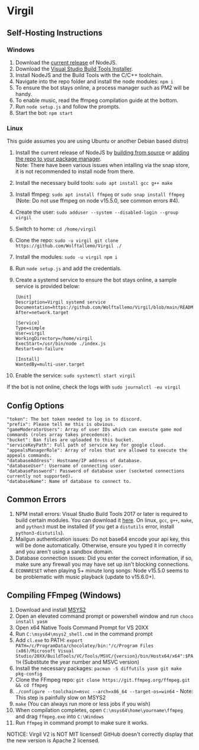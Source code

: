 # Virgil

## Self-Hosting Instructions

### Windows

1. Download the <a href="https://nodejs.org/en/download/current/">current release</a> of NodeJS.
2. Download the <a href="https://visualstudio.microsoft.com/thank-you-downloading-visual-studio/?sku=BuildTools&rel=16">Visual Studio Build Tools Installer</a>.
3. Install NodeJS and the Build Tools with the C/C++ toolchain.
4. Navigate into the repo folder and install the node modules: `npm i`
5. To ensure the bot stays online, a process manager such as PM2 will be handy.
6. To enable music, read the ffmpeg compilation guide at the bottom.
7. Run `node setup.js` and follow the prompts.
8. Start the bot: `npm start`

### Linux

This guide assumes you are using Ubuntu or another Debian based distro)

1. Install the current release of NodeJS by <a href="https://github.com/nodejs/node/blob/master/BUILDING.md#building-nodejs-on-supported-platforms">building from source</a> or <a href="https://nodejs.org/en/download/package-manager/">adding the repo to your package manager</a>.<br/>Note: There have been various issues when intalling via the snap store, it is not recommended to install node from there.
2. Install the necessary build tools: `sudo apt install gcc g++ make`
3. Install ffmpeg: `sudo apt install ffmpeg` or `sudo snap install ffmpeg` (Note: Do not use ffmpeg on node v15.5.0, see common errors #4).
4. Create the user: `sudo adduser --system --disabled-login --group virgil`
5. Switch to home: `cd /home/virgil`
6. Clone the repo: `sudo -u virgil git clone https://github.com/Wolftallemo/Virgil ./`
7. Install the modules: `sudo -u virgil npm i`
8. Run `node setup.js` and add the credentials.
9. Create a systemd service to ensure the bot stays online, a sample service is provided below:
   ```
   [Unit]
   Description=Virgil systemd service
   Documentation=https://github.com/Wolftallemo/Virgil/blob/main/README.md
   After=network.target
   
   [Service]
   Type=simple
   User=virgil
   WorkingDirectory=/home/virgil
   ExecStart=/usr/bin/node ./index.js
   Restart=on-failure
   
   [Install]
   WantedBy=multi-user.target
   ```
   
10. Enable the service: `sudo systemctl start virgil`

If the bot is not online, check the logs with `sudo journalctl -eu virgil`

## Config Options
```
"token": The bot token needed to log in to discord.
"prefix": Please tell me this is obvious.
"gameModeratorUsers": Array of user IDs which can execute game mod commands (roles array takes precedence).
"bucket": Ban files are uploaded to this bucket.
"serviceKeyPath": Full path of service key for google cloud.
"appealsManagerRole": Array of roles that are allowed to execute the appeals commands.
"databaseAddress": Hostname/IP address of database.
"databaseUser": Username of connecting user.
"databasePassword": Password of database user (socketed connections currently not supported).
"databaseName": Name of database to connect to.
```

## Common Errors
1. NPM install errors: Visual Studio Build Tools 2017 or later is required to build certain modules. You can download it <a href="https://download.visualstudio.microsoft.com/download/pr/9b3476ff-6d0a-4ff8-956d-270147f21cd4/ccfb9355f4f753315455542f966025f96de734292d3908c8c3717e9685b709f0/vs_BuildTools.exe">here</a>. On linux, `gcc`, `g++`, `make`, and `python3` must be installed (if you get a `distutils` error, install `python3-distutils`).
2. Mailgun authentication issues: Do not base64 encode your api key, this will be done automatically. Otherwise, ensure you typed it in correctly and you aren't using a sandbox domain.
3. Database connection issues: Did you enter the correct information, if so, make sure any firewall you may have set up isn't blocking connections.
4. `ECONNRESET` when playing 5+ minute long songs: Node v15.5.0 seems to be problematic with music playback (update to v15.6.0+).

## Compiling FFmpeg (Windows)
1. Download and install <a href="https://www.msys2.org">MSYS2</a>
2. Open an elevated command prompt or powershell window and run `choco install yasm`
3. Open x64 Native Tools Command Prompt for VS 20XX
4. Run `C:\msys64\msys2_shell.cmd` in the command prompt
5. Add `cl.exe` to PATH: `export PATH=/c/ProgramData/chocolatey/bin:"/c/Program Files (x86)/Microsoft Visual Studio/20XX/BuildTools/VC/Tools/MSVC/{version}/bin/Hostx64/x64":$PATH` (Substitute the year number and MSVC version)
6. Install the necessary packages: `pacman -S diffutils yasm git make pkg-config`
7. Clone the FFmpeg repo: `git clone https://git.ffmpeg.org/ffmpeg.git && cd ffmpeg`
8. `./configure --toolchain=msvc --arch=x86_64 --target-os=win64` - Note: This step is painfully slow on MSYS2
9. `make` (You can always run more or less jobs if you wish)
10. When compilation completes, open `C:\msys64\home\yourname\ffmpeg` and drag `ffmpeg.exe` into `C:\Windows`
11. Run `ffmpeg` in command prompt to make sure it works.

NOTICE: Virgil V2 is NOT MIT licensed! GitHub doesn't correctly display that the new version is Apache 2 licensed.
